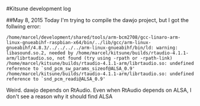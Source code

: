#Kitsune development log

##May 8, 2015
Today I'm trying to compile the dawjo project, but I got the follwing error:
	
	/home/marcel/development/shared/tools/arm-bcm2708/gcc-linaro-arm-linux-gnueabihf-raspbian-x64/bin/../lib/gcc/arm-linux-gnueabihf/4.8.3/../../../../arm-linux-gnueabihf/bin/ld: warning: libasound.so.2, needed by /home/marcel/kitsune/builds/rtaudio-4.1.1-arm/librtaudio.so, not found (try using -rpath or -rpath-link)
	/home/marcel/kitsune/builds/rtaudio-4.1.1-arm/librtaudio.so: undefined reference to `snd_pcm_sw_params_sizeof@ALSA_0.9'
	/home/marcel/kitsune/builds/rtaudio-4.1.1-arm/librtaudio.so: undefined reference to `snd_pcm_readi@ALSA_0.9'

Weird. dawjo depends on RtAudio. Even when RtAudio depends on ALSA, I don't see a reason why it should find ALSA